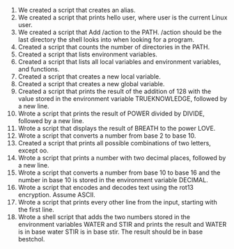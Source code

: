 1. We created a script that creates an alias.
2. We created a script that prints hello user, where user is the current Linux user.
3. We created a script that Add /action to the PATH. /action should be the last directory the shell looks into when looking for a program.
4. Created a script that counts the number of directories in the PATH.
5. Created a script that lists environment variables.
6. Created a script that lists all local variables and environment variables, and functions.
7. Created a script that creates a new local variable.
8. Created a script that creates a new global variable.
9. Created a script that prints the result of the addition of 128 with the value stored in the environment variable TRUEKNOWLEDGE, followed by a new line.
10. Wrote a script that prints the result of POWER divided by DIVIDE, followed by a new line.
11. Wrote a script that displays the result of BREATH to the power LOVE.
12. Wrote a script that converts a number from base 2 to base 10.
13. Created a script that prints all possible combinations of two letters, except oo.
14. Wrote a script that prints a number with two decimal places, followed by a new line.
15. Wrote a script that converts a number from base 10 to base 16 and the number in base 10 is stored in the environment variable DECIMAL.
16. Wrote a script that encodes and decodes text using the rot13 encryption. Assume ASCII.
17. Wrote a script that prints every other line from the input, starting with the first line.
18. Wrote a shell script that adds the two numbers stored in the environment variables WATER and STIR and prints the result and WATER is in base water STIR is in base stir. The result should be in base bestchol.
